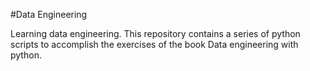 #Data Engineering

Learning data engineering. 
This repository contains a series of python scripts to accomplish the exercises of the book Data engineering with python.
